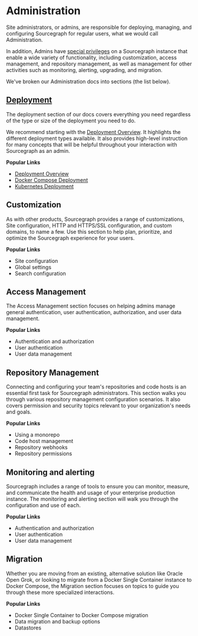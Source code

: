 # Administration

Site administrators, or admins, are responsible for deploying, managing, and configuring Sourcegraph for regular users, what we would call Administration. 

In addition, Admins have [special privileges](privileges.md) on a Sourcegraph instance that enable a wide variety of functionality, including customization, access management, and repository management, as well as management for other activities such as monitoring, alerting, upgrading, and migration.

We've broken our Administration docs into sections (the list below).
 
## [Deployment](deployment/index.md)

The deployment section of our docs covers everything you need regardless of the type or size of the deployment you need to do. 

We recommend starting with the [Deployment Overview](deployment/deployment_overview.md). It highlights the different deployment types available. It also provides high-level instruction for many concepts that will be helpful throughout your interaction with Sourcegraph as an admin. 

**Popular Links**

- [Deployment Overview](/deployment/deployment_overview.md)
- [Docker Compose Deployment](/deployment/docker-compose/index.md)
- [Kubernetes Deployment](/deployment/kubernetes/index.md)

## Customization

As with other products, Sourcegraph provides a range of customizations, Site configuration, HTTP and HTTPS/SSL configuration, and custom domains, to name a few. Use this section to help plan, prioritize, and optimize the Sourcegraph experience for your users.

**Popular Links**

- Site configuration
- Global settings
- Search configuration

## Access Management

The Access Management section focuses on helping admins manage general authentication, user authentication, authorization, and user data management.

**Popular Links**

- Authentication and authorization
- User authentication
- User data management

## Repository Management

Connecting and configuring your team's repositories and code hosts is an essential first task for Sourcegraph administrators. This section walks you through various repository management configuration scenarios. It also covers permission and security topics relevant to your organization's needs and goals.

**Popular Links**

- Using a monorepo
- Code host management
- Repository webhooks
- Repository permissions


## Monitoring and alerting

Sourcegraph includes a range of tools to ensure you can monitor, measure, and communicate the health and usage of your enterprise production instance. The monitoring and alerting section will walk you through the configuration and use of each. 

**Popular Links**

- Authentication and authorization
- User authentication
- User data management

## Migration

Whether you are moving from an existing, alternative solution like Oracle Open Grok, or looking to migrate from a Docker Single Container instance to Docker Compose, the Migration section focuses on topics to guide you through these more specialized interactions.

**Popular Links**

- Docker Single Container to Docker Compose migration
- Data migration and backup options
- Datastores